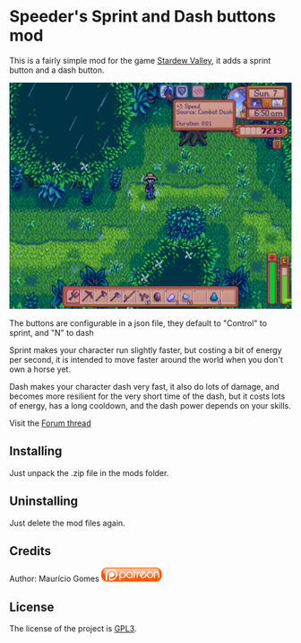 ﻿# Speeder's Sprint and Dash buttons mod
 
This is a fairly simple mod for the game [Stardew Valley](http://stardewvalley.net/), it adds a sprint button and a dash button.

![Game Screenshot](screenshot.png)

The buttons are configurable in a json file, they default to "Control" to sprint, and "N" to dash

Sprint makes your character run slightly faster, but costing a bit of energy per second, it is intended to move faster around the world when you don't own a horse yet.

Dash makes your character dash very fast, it also do lots of damage, and becomes more resilient for the very short time of the dash, but it costs lots of energy, has a long cooldown, and the dash power depends on your skills.

Visit the [Forum thread](http://community.playstarbound.com/threads/smapi-sprint-and-dash-button.111726/)

## Installing

Just unpack the .zip file in the mods folder.

## Uninstalling

Just delete the mod files again.

## Credits

Author: Maurício Gomes [![Patreon Logo](ipatreon.png)](https://patreon.com/user?u=3066937)

## License

The license of the project is [GPL3](https://gnu.org/licenses/gpl.html).